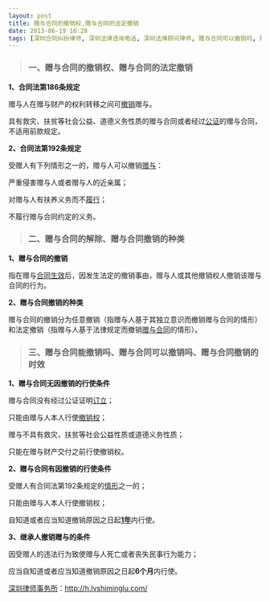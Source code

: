 ```yaml
---
layout: post
title: 赠与合同的撤销权,赠与合同的法定撤销
date: 2013-06-19 16:28
tags: [深圳合同纠纷律师, 深圳法律咨询电话, 深圳法律顾问律师, 赠与合同可以撤销吗, 赠与合同撤销的时效, 赠与合同撤销的种类, 赠与合同的解除, 赠与合同纠纷, 赠与合同能撤销吗, 赠与合同范本]
---
```

<blockquote>
<h3>一、赠与合同的撤销权、赠与合同的法定撤销</h3>
</blockquote>
<strong>1、合同法第186条规定</strong>

赠与人在赠与财产的权利转移之间可<a href="http://h.lvshiminglu.com/law/977.html" target="_blank">撤销</a>赠与。

具有救灾、扶贫等社会公益、道德义务性质的赠与合同或者经过<a href="http://h.lvshiminglu.com/law/805.html" target="_blank">公证</a>的赠与合同，不适用前款规定。

<strong>2、合同法第192条规定</strong>

受赠人有下列情形之一的，赠与人可以撤销<a href="http://h.lvshiminglu.com/law/801.html" target="_blank">赠与</a>：

严重侵害赠与人或者赠与人的近亲属；

对赠与人有扶养义务而不<a href="http://h.lvshiminglu.com/law/724.html" target="_blank">履行</a>；

不履行赠与合同约定的义务。
<blockquote>
<h3>二、赠与合同的解除、赠与合同撤销的种类</h3>
</blockquote>
<strong>1、赠与合同的撤销</strong>

指在赠与<a href="http://h.lvshiminglu.com/law/697.html" target="_blank">合同生效</a>后，因发生法定的撤销事由，赠与人或其他撤销权人撤销该赠与合同的行为。

<strong>2、赠与合同撤销的种类</strong>

赠与合同的撤销分为任意撤销（指赠与人基于其独立意识而撤销赠与合同的情形）和法定撤销（指赠与人基于法律规定而撤销<a href="http://h.lvshiminglu.com/law/146.html" target="_blank">赠与合同</a>的情形）。
<blockquote>
<h3>三、赠与合同能撤销吗、赠与合同可以撤销吗、赠与合同撤销的时效</h3>
</blockquote>
<strong>1、赠与合同无因撤销的行使条件</strong>

赠与合同没有经过公证证明<a href="http://h.lvshiminglu.com/law/748.html" target="_blank">订立</a>；

只能由赠与人本人行使<a href="http://h.lvshiminglu.com/law/977.html" target="_blank">撤销权</a>；

赠与不具有救灾，扶贫等社会公益性质或道德义务性质；

只能在赠与财产交付之前行使撤销权。

<strong>2、赠与合同有因撤销的行使条件</strong>

受赠人有合同法第192条规定的<a href="http://h.lvshiminglu.com/law/753.html" target="_blank">情形</a>之一的；

只能由赠与人本人行使撤销权；

自知道或者应当知道撤销原因之日起<strong><a href="http://h.lvshiminglu.com/law/876.html" target="_blank">1年</a></strong>内行使。

<strong>3、继承人撤销赠与的条件</strong>

因受赠人的违法行为致使赠与人死亡或者丧失民事行为能力；

应当自知道或者应当知道撤销原因之日起<strong>6个月</strong>内行使。

<a href="http://h.lvshiminglu.com/">深圳律师事务所</a>：<a href="http://h.lvshiminglu.com/">http://h.lvshiminglu.com/</a>

